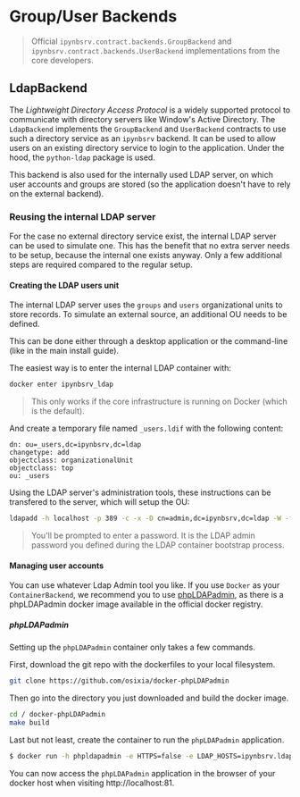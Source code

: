 # Group/User Backends

> Official `ipynbsrv.contract.backends.GroupBackend` and `ipynbsrv.contract.backends.UserBackend` implementations from the core developers.

## LdapBackend

The *Lightweight Directory Access Protocol* is a widely supported protocol to communicate with directory servers like Window's Active Directory. The `LdapBackend` implements the `GroupBackend` and `UserBackend` contracts to use such a directory service as an `ipynbsrv` backend. It can be used to allow users on an existing directory service to login to the application. Under the hood, the `python-ldap` package is used.

This backend is also used for the internally used LDAP server, on which user accounts and groups are stored (so the application doesn't have to rely on the external backend).

### Reusing the internal LDAP server

For the case no external directory service exist, the internal LDAP server can be used to simulate one. This has the benefit that no extra server needs to be setup, because the internal one exists anyway. Only a few additional steps are required compared to the regular setup.

#### Creating the LDAP users unit

The internal LDAP server uses the `groups` and `users` organizational units to store records. To simulate an external source, an additional OU needs to be defined.

This can be done either through a desktop application or the command-line (like in the main install guide).

The easiest way is to enter the internal LDAP container with:

```bash
docker enter ipynbsrv_ldap
```

> This only works if the core infrastructure is running on Docker (which is the default).

And create a temporary file named `_users.ldif` with the following content:

```
dn: ou=_users,dc=ipynbsrv,dc=ldap
changetype: add
objectclass: organizationalUnit
objectclass: top
ou: _users
```

Using the LDAP server's administration tools, these instructions can be transfered to the server, which will setup the OU:

```bash
ldapadd -h localhost -p 389 -c -x -D cn=admin,dc=ipynbsrv,dc=ldap -W -f _users.ldif
```

> You'll be prompted to enter a password. It is the LDAP admin password you defined during the LDAP container bootstrap process.

#### Managing user accounts

You can use whatever Ldap Admin tool you like. If you use `Docker` as your `ContainerBackend`, we recommend you to use [phpLDAPadmin](http://phpldapadmin.sourceforge.net/wiki/index.php/Main_Page), as there is a phpLDAPadmin docker image available in the official docker registry.

##### phpLDAPadmin
Setting up the `phpLDAPadmin` container only takes a few commands.

First, download the git repo with the dockerfiles to your local filesystem.

```bash
git clone https://github.com/osixia/docker-phpLDAPadmin
```

Then go into the directory you just downloaded and build the docker image.
```bash
cd / docker-phpLDAPadmin
make build
```

Last but not least, create the container to run the `phpLDAPadmin` application.

```bash
$ docker run -h phpldapadmin -e HTTPS=false -e LDAP_HOSTS=ipynbsrv.ldap -d --link ipynbsrv.ldap:ipynbsrv.ldap -p 81:80 --name ipynbsrv_phpldapadmin osixia/phpldapadmin:latest
```

You can now access the `phpLDAPadmin` application in the browser of your docker host when visiting http://localhost:81.
